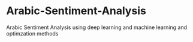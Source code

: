 # Arabic-Sentiment-Analysis
Arabic Sentiment Analysis using deep learning and machine learning and optimzation methods
